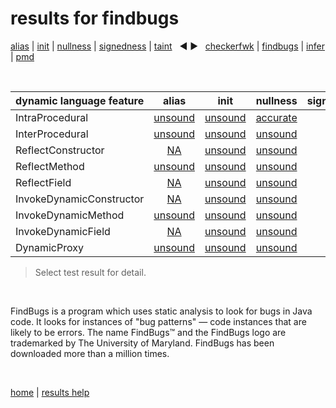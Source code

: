 # results for findbugs

[alias](https://github.com/michaelemery/staticanalysis/blob/master/results/alias/README.md) | [init](https://github.com/michaelemery/staticanalysis/blob/master/results/init/README.md) | [nullness](https://github.com/michaelemery/staticanalysis/blob/master/results/nullness/README.md) | [signedness](https://github.com/michaelemery/staticanalysis/blob/master/results/signedness/README.md) | [taint](https://github.com/michaelemery/staticanalysis/blob/master/results/taint/README.md) &nbsp; &#x25c0; &#x25b6; &nbsp; [checkerfwk](https://github.com/michaelemery/staticanalysis/blob/master/results/tool/checkerframework.md) | [findbugs](https://github.com/michaelemery/staticanalysis/blob/master/results/tool/findbugs.md) | [infer](https://github.com/michaelemery/staticanalysis/blob/master/results/tool/infer.md) | [pmd](https://github.com/michaelemery/staticanalysis/blob/master/results/tool/pmd.md)

<br>

| dynamic language feature | alias | init | nullness | signedness | taint |
| --- | :---: | :---: | :---: | :---: | :---: |
| IntraProcedural | [unsound](https://github.com/michaelemery/staticanalysis/blob/master/results/alias/findbugs.md#IntraProcedural) | [unsound](https://github.com/michaelemery/staticanalysis/blob/master/results/init/findbugs.md#IntraProcedural) | [accurate](https://github.com/michaelemery/staticanalysis/blob/master/results/nullness/findbugs.md#IntraProcedural)  |  | [unsound](https://github.com/michaelemery/staticanalysis/blob/master/results/taint/findbugs.md#IntraProcedural) |
| InterProcedural | [unsound](https://github.com/michaelemery/staticanalysis/blob/master/results/alias/findbugs.md#InterProcedural) | [unsound](https://github.com/michaelemery/staticanalysis/blob/master/results/init/findbugs.md#InterProcedural) | [unsound](https://github.com/michaelemery/staticanalysis/blob/master/results/nullness/findbugs.md#InterProcedural) |  | [unsound](https://github.com/michaelemery/staticanalysis/blob/master/results/taint/findbugs.md#InterProcedural) |
| ReflectConstructor | [NA](https://github.com/michaelemery/staticanalysis/blob/master/results/alias/findbugs.md#ReflectConstructor) | [unsound](https://github.com/michaelemery/staticanalysis/blob/master/results/init/findbugs.md#ReflectConstructor) | [unsound](https://github.com/michaelemery/staticanalysis/blob/master/results/nullness/findbugs.md#ReflectConstructor) |  | [unsound](https://github.com/michaelemery/staticanalysis/blob/master/results/taint/findbugs.md#ReflectConstructor) |
| ReflectMethod | [unsound](https://github.com/michaelemery/staticanalysis/blob/master/results/alias/findbugs.md#ReflectMethod) | [unsound](https://github.com/michaelemery/staticanalysis/blob/master/results/init/findbugs.md#ReflectMethod) | [unsound](https://github.com/michaelemery/staticanalysis/blob/master/results/nullness/findbugs.md#ReflectMethod) |  | [unsound](https://github.com/michaelemery/staticanalysis/blob/master/results/nullness/findbugs.md#ReflectMethod) |
| ReflectField | [NA](https://github.com/michaelemery/staticanalysis/blob/master/results/alias/findbugs.md#ReflectField) | [unsound](https://github.com/michaelemery/staticanalysis/blob/master/results/init/findbugs.md#ReflectField) | [unsound](https://github.com/michaelemery/staticanalysis/blob/master/results/nullness/findbugs.md#ReflectField) |  | [unsound](https://github.com/michaelemery/staticanalysis/blob/master/results/taint/findbugs.md#ReflectField) |
| InvokeDynamicConstructor | [NA](https://github.com/michaelemery/staticanalysis/blob/master/results/alias/findbugs.md#InvokeDynamicConstructor) | [unsound](https://github.com/michaelemery/staticanalysis/blob/master/results/init/findbugs.md#InvokeDynamicConstructor) | [unsound](https://github.com/michaelemery/staticanalysis/blob/master/results/nullness/findbugs.md#InvokeDynamicConstructor) |  | [unsound](https://github.com/michaelemery/staticanalysis/blob/master/results/taint/findbugs.md#InvokeDynamicConstructor) |
| InvokeDynamicMethod | [unsound](https://github.com/michaelemery/staticanalysis/blob/master/results/alias/findbugs.md#InvokeDynamicMethod) | [unsound](https://github.com/michaelemery/staticanalysis/blob/master/results/init/findbugs.md#InvokeDynamicMethod) | [unsound](https://github.com/michaelemery/staticanalysis/blob/master/results/nullness/findbugs.md#InvokeDynamicMethod) |  | [unsound](https://github.com/michaelemery/staticanalysis/blob/master/results/taint/findbugs.md#InvokeDynamicMethod) |
| InvokeDynamicField | [NA](https://github.com/michaelemery/staticanalysis/blob/master/results/alias/findbugs.md#InvokeDynamicField) | [unsound](https://github.com/michaelemery/staticanalysis/blob/master/results/init/findbugs.md#InvokeDynamicField) | [unsound](https://github.com/michaelemery/staticanalysis/blob/master/results/nullness/findbugs.md#InvokeDynamicField) |  | [unsound](https://github.com/michaelemery/staticanalysis/blob/master/results/taint/findbugs.md#InvokeDynamicField) |
| DynamicProxy | [unsound](https://github.com/michaelemery/staticanalysis/blob/master/results/alias/findbugs.md#DynamicProxy) | [unsound](https://github.com/michaelemery/staticanalysis/blob/master/results/init/findbugs.md#DynamicProxy) | [unsound](https://github.com/michaelemery/staticanalysis/blob/master/results/nullness/findbugs.md#DynamicProxy) |  | [unsound](https://github.com/michaelemery/staticanalysis/blob/master/results/taint/findbugs.md#DynamicProxy) |

> Select test result for detail.

<br>

FindBugs is a program which uses static analysis to look for bugs in Java code. It looks for instances of "bug patterns" — code instances that are likely to be errors. The name FindBugs™ and the FindBugs logo are trademarked by The University of Maryland. FindBugs has been downloaded more than a million times.

<br>

[home](https://github.com/michaelemery/staticanalysis) | [results help](https://github.com/michaelemery/staticanalysis/blob/master/results/README.md)
